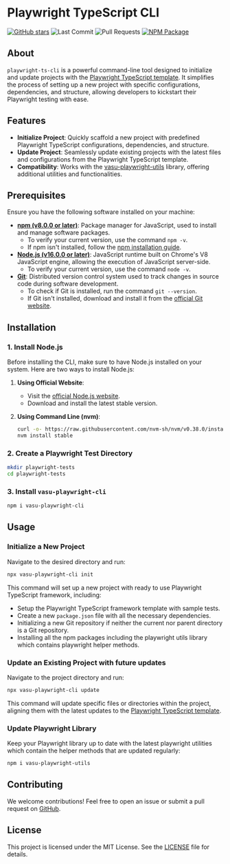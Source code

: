 # Playwright TypeScript CLI

[![GitHub stars](https://img.shields.io/github/stars/vasu31dev/playwright-ts-cli)](https://github.com/vasu31dev/playwright-ts-cli/stargazers)
![Last Commit](https://img.shields.io/github/last-commit/vasu31dev/playwright-ts-cli)
![Pull Requests](https://img.shields.io/github/issues-pr-raw/vasu31dev/playwright-ts-cli)
[![NPM Package](https://img.shields.io/npm/v/vasu-playwright-cli)](https://www.npmjs.com/package/vasu-playwright-cli)

## About

`playwright-ts-cli` is a powerful command-line tool designed to initialize and update projects with the [Playwright TypeScript template](https://github.com/vasu31dev/playwright-ts-template). It simplifies the process of setting up a new project with specific configurations, dependencies, and structure, allowing developers to kickstart their Playwright testing with ease.

## Features

- **Initialize Project**: Quickly scaffold a new project with predefined Playwright TypeScript configurations, dependencies, and structure.
- **Update Project**: Seamlessly update existing projects with the latest files and configurations from the Playwright TypeScript template.
- **Compatibility**: Works with the [vasu-playwright-utils](https://www.npmjs.com/package/vasu-playwright-utils) library, offering additional utilities and functionalities.

## Prerequisites

Ensure you have the following software installed on your machine:

- **[npm (v8.0.0 or later)](https://docs.npmjs.com/cli/v9/configuring-npm)**: Package manager for JavaScript, used to install and manage software packages.
  - To verify your current version, use the command `npm -v`.
  - If npm isn't installed, follow the [npm installation guide](https://docs.npmjs.com/downloading-and-installing-node-js-and-npm).
- **[Node.js (v16.0.0 or later)](https://nodejs.org/en/download)**: JavaScript runtime built on Chrome's V8 JavaScript engine, allowing the execution of JavaScript server-side.
  - To verify your current version, use the command `node -v`.
- **[Git](https://git-scm.com/downloads)**: Distributed version control system used to track changes in source code during software development.
  - To check if Git is installed, run the command `git --version`.
  - If Git isn't installed, download and install it from the [official Git website](https://git-scm.com/downloads).

## Installation

### 1. Install Node.js

Before installing the CLI, make sure to have Node.js installed on your system. Here are two ways to install Node.js:

1. **Using Official Website**:

   - Visit the [official Node.js website](https://nodejs.org/en/download/).
   - Download and install the latest stable version.

2. **Using Command Line (nvm)**:
   ```bash
   curl -o- https://raw.githubusercontent.com/nvm-sh/nvm/v0.38.0/install.sh | bash
   nvm install stable
   ```

### 2. Create a Playwright Test Directory

```bash
mkdir playwright-tests
cd playwright-tests
```

### 3. Install `vasu-playwright-cli`

```bash
npm i vasu-playwright-cli
```

## Usage

### Initialize a New Project

Navigate to the desired directory and run:

```bash
npx vasu-playwright-cli init
```

This command will set up a new project with ready to use Playwright TypeScript framework, including:

- Setup the Playwright TypeScript framework template with sample tests.
- Create a new `package.json` file with all the necessary dependencies.
- Initializing a new Git repository if neither the current nor parent directory is a Git repository.
- Installing all the npm packages including the playwright utils library which contains playwright helper methods.

### Update an Existing Project with future updates

Navigate to the project directory and run:

```bash
npx vasu-playwright-cli update
```

This command will update specific files or directories within the project, aligning them with the latest updates to the [Playwright TypeScript template](https://github.com/vasu31dev/playwright-ts-template).

### Update Playwright Library

Keep your Playwright library up to date with the latest playwright utilities which contain the helper methods that are updated regularly:

```bash
npm i vasu-playwright-utils
```

## Contributing

We welcome contributions! Feel free to open an issue or submit a pull request on [GitHub](https://github.com/vasu31dev/playwright-ts-cli).

## License

This project is licensed under the MIT License. See the [LICENSE](LICENSE) file for details.
